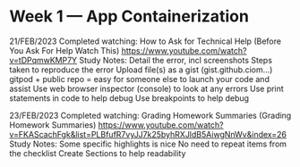 # Week 1 — App Containerization

21/FEB/2023
Completed watching: How to Ask for Technical Help (Before You Ask For Help Watch This)
https://www.youtube.com/watch?v=tDPqmwKMP7Y
Study Notes:
    Detail the error, incl screenshots
    Steps taken to reproduce the error
    Upload file(s) as a gist (gist.github.ciom...)
    gitpod + public repo = easy for someone else to launch your code and assist
    Use web browser inspector (console) to look at any errors
    Use print statements in code to help debug
    Use breakpoints to help debug

23/FEB/2023
Completed watching: Grading Homework Summaries (Grading Homework Summaries)
https://www.youtube.com/watch?v=FKAScachFgk&list=PLBfufR7vyJJ7k25byhRXJldB5AiwgNnWv&index=26
Study Notes:
    Some specific highlights is nice
    No need to repeat items from the checklist
    Create Sections to help readability


